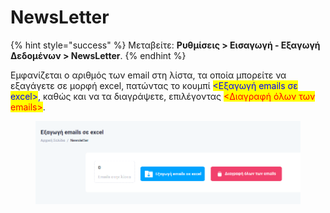 # NewsLetter

{% hint style="success" %}
Μεταβείτε: **Ρυθμίσεις > Εισαγωγή - Εξαγωγή Δεδομένων > NewsLetter**.
{% endhint %}

Εμφανίζεται ο αριθμός των email στη λίστα, τα οποία μπορείτε να εξαγάγετε σε μορφή excel, πατώντας το κουμπί <mark style="color:blue;"><Εξαγωγή emails σε excel></mark>, καθώς και να τα διαγράψετε, επιλέγοντας <mark style="color:red;"><Διαγραφή όλων των emails></mark>.

<figure><img src="../../../.gitbook/assets/ScreenHunter 896.png" alt=""><figcaption></figcaption></figure>
